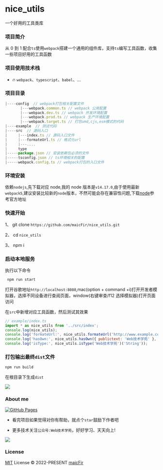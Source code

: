 # nice_utils

一个好用的工具类库

### 项目简介

从 0 到 1 配合`ts`使用`webpack`搭建一个通用的组件库，支持`ts`编写工具函数，收集一些项目好用的工具函数

### 项目使用技术栈

- 🔥 `webpack`、`typescript`、`babel`、...

### 项目目录

```js
|----config  // webpack打包相关配置文件
       |---webpack.common.ts // webpack 公用配置
       |---webpack.dev.ts // webpack 开发环境配置
       |---webpack.prod.ts // webpack 生产环境配置
       |---webpack.target.ts // 打包umd,cjs,esm模式的代码
|----example  // 测试代码
|----src  // 源码入口
|     |---index.ts // 源码入口文件
|     |---formateUrl.ts // 格式化url
|     |---....
|     type
|-----package.json // 安装依赖包必须的文件
|-----tsconfig.json // ts环境相关的配置
|-----webpack.config.ts // webpack打包的入口文件
```

### 环境安装

依赖`nodejs`,先下载对应 node,我的 node 版本是`v14.17.0`,由于使用最新`webpack5`,建议安装比较新的`node`版本，不然可能会存在兼容性问题,下载[node](https://registry.npmmirror.com/binary.html?path=node/)参考官方地址

### 快速开始

1、 git clone `https://github.com/maicFir/nice_utils.git`

2、 cd `nice_utils`

3、 npm i

### 启动本地服务

执行以下命令

```js
 npm run start
```

打开谷歌地址`http://localhost:8080`,mac(option + command +i)打开开发者模拟器，选择不同设备进行查阅页面，window(右键审查/f12 选择模拟器)打开页面访问

在`src`中新增对应工具函数，然后测试其效果

```js
// example/index.ts
import * as nice_utils from '../src/index';
console.log(nice_utils);
console.log('formateUrl:', nice_utils.formateUrl('http://www.example.com?name=Maic&age=18'));
console.log('hasOwn:', nice_utils.hasOwn({ publictext: 'Web技术学苑' }, 'publictext'));
console.log('isType:', nice_utils.isType('Web技术学苑')('String'));
```

### 打包输出最终`dist`文件

```js
npm run build
```

在根目录下生成`dist`

![](https://files.mdnice.com/user/24614/47df5bff-313d-430a-822a-3b727bd92093.png)

### About me

[![GitHub Pages](https://github.com/element-plus/element-plus-playground/actions/workflows/gh-pages.yml/badge.svg)](https://github.com/maicFir/lessonNote)

- 看完项目如果觉得对你有帮助，就点个`star`鼓励下作者吧

- 更多技术关注`公众号:Web技术学苑`，好好学习、天天向上!

![](https://files.mdnice.com/user/24614/50dd18f5-e2d5-4eb5-ac76-716aec6da88f.jpg)

### License

[MIT](./LICENSE) License © 2022-PRESENT [maicFir](https://github.com/maicFir)
